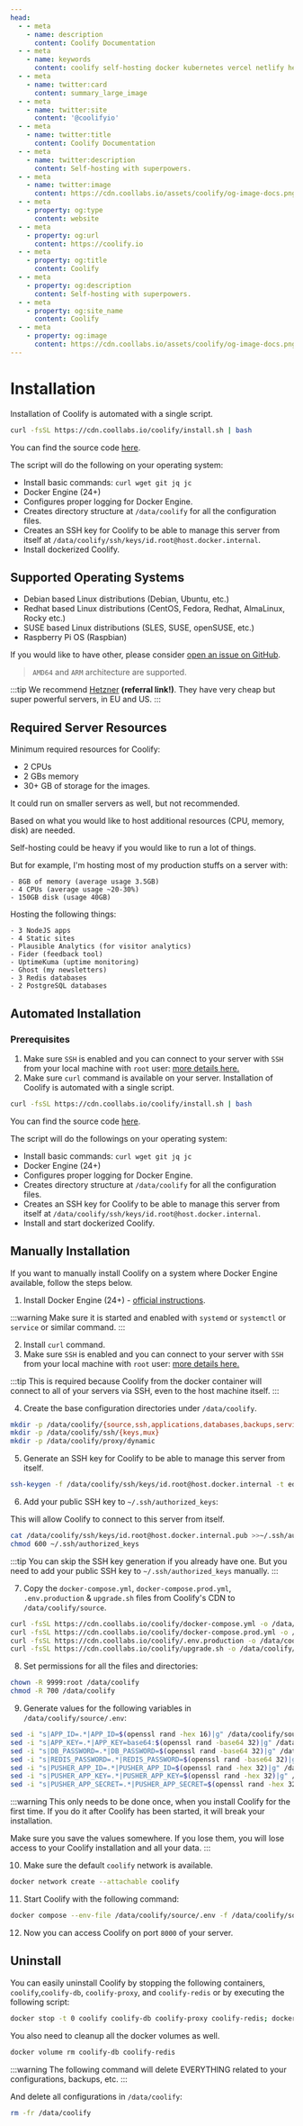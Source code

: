 ```yaml
---
head:
  - - meta
    - name: description
      content: Coolify Documentation
  - - meta
    - name: keywords
      content: coolify self-hosting docker kubernetes vercel netlify heroku render digitalocean aws gcp azure
  - - meta
    - name: twitter:card
      content: summary_large_image
  - - meta
    - name: twitter:site
      content: '@coolifyio'
  - - meta
    - name: twitter:title
      content: Coolify Documentation
  - - meta
    - name: twitter:description
      content: Self-hosting with superpowers.
  - - meta
    - name: twitter:image
      content: https://cdn.coollabs.io/assets/coolify/og-image-docs.png
  - - meta
    - property: og:type
      content: website
  - - meta
    - property: og:url
      content: https://coolify.io
  - - meta
    - property: og:title
      content: Coolify
  - - meta
    - property: og:description
      content: Self-hosting with superpowers.
  - - meta
    - property: og:site_name
      content: Coolify
  - - meta
    - property: og:image
      content: https://cdn.coollabs.io/assets/coolify/og-image-docs.png
---
```

# Installation
Installation of Coolify is automated with a single script.

```bash
curl -fsSL https://cdn.coollabs.io/coolify/install.sh | bash
```

You can find the source code [here](https://github.com/coollabsio/coolify/blob/main/scripts/install.sh).

The script will do the following on your operating system:
- Install basic commands: `curl wget git jq jc`
- Docker Engine (24+)
- Configures proper logging for Docker Engine.
- Creates directory structure at `/data/coolify` for all the configuration files.
- Creates an SSH key for Coolify to be able to manage this server from itself at `/data/coolify/ssh/keys/id.root@host.docker.internal`.
- Install dockerized Coolify.

## Supported Operating Systems

- Debian based Linux distributions (Debian, Ubuntu, etc.)
- Redhat based Linux distributions (CentOS, Fedora, Redhat, AlmaLinux, Rocky etc.)
- SUSE based Linux distributions (SLES, SUSE, openSUSE, etc.)
- Raspberry Pi OS (Raspbian)

If you would like to have other, please consider [open an issue on GitHub](https://github.com/coollabsio/coolify/issues/new).

> `AMD64` and `ARM` architecture are supported.

:::tip
We recommend [Hetzner](https://hetzner.cloud/?ref=VBVO47VycYLt) **(referral link!)**. They have very cheap but super powerful servers, in EU and US.
:::

## Required Server Resources

Minimum required resources for Coolify:

- 2 CPUs
- 2 GBs memory
- 30+ GB of storage for the images.

It could run on smaller servers as well, but not recommended.

Based on what you would like to host additional resources (CPU, memory, disk) are needed.

Self-hosting could be heavy if you would like to run a lot of things.

But for example, I'm hosting most of my production stuffs on a server with:
```
- 8GB of memory (average usage 3.5GB)
- 4 CPUs (average usage ~20-30%)
- 150GB disk (usage 40GB)
```
Hosting the following things:
```
- 3 NodeJS apps
- 4 Static sites
- Plausible Analytics (for visitor analytics)
- Fider (feedback tool)
- UptimeKuma (uptime monitoring)
- Ghost (my newsletters)
- 3 Redis databases
- 2 PostgreSQL databases
```

## Automated Installation
### Prerequisites
1. Make sure `SSH` is enabled and you can connect to your server with `SSH` from your local machine with `root` user: [more details here.](/configuration#openssh-server)
2. Make sure `curl` command is available on your server.
Installation of Coolify is automated with a single script.

```bash
curl -fsSL https://cdn.coollabs.io/coolify/install.sh | bash
```

You can find the source code [here](https://github.com/coollabsio/coolify/blob/main/scripts/install.sh).

The script will do the followings on your operating system:
- Install basic commands: `curl wget git jq jc`
- Docker Engine (24+)
- Configures proper logging for Docker Engine.
- Creates directory structure at `/data/coolify` for all the configuration files.
- Creates an SSH key for Coolify to be able to manage this server from itself at `/data/coolify/ssh/keys/id.root@host.docker.internal`.
- Install and start dockerized Coolify.

## Manually Installation
If you want to manually install Coolify on a system where Docker Engine available, follow the steps below.

1. Install Docker Engine (24+) - [official instructions](https://docs.docker.com/engine/install/#server).
   
:::warning
Make sure it is started and enabled with `systemd` or `systemctl` or `service` or similar command.
:::

2. Install `curl` command.
3. Make sure `SSH` is enabled and you can connect to your server with `SSH` from your local machine with `root` user: [more details here.](/configuration#openssh-server)

:::tip
This is required because Coolify from the docker container will connect to all of your servers via SSH, even to the host machine itself.
:::

4. Create the base configuration directories under `/data/coolify`.
```bash
mkdir -p /data/coolify/{source,ssh,applications,databases,backups,services,proxy}
mkdir -p /data/coolify/ssh/{keys,mux}
mkdir -p /data/coolify/proxy/dynamic

```
5. Generate an SSH key for Coolify to be able to manage this server from itself.
```bash
ssh-keygen -f /data/coolify/ssh/keys/id.root@host.docker.internal -t ed25519 -N '' -C root@coolify
```
6. Add your public SSH key to `~/.ssh/authorized_keys`:

This will allow Coolify to connect to this server from itself.

```bash
cat /data/coolify/ssh/keys/id.root@host.docker.internal.pub >>~/.ssh/authorized_keys
chmod 600 ~/.ssh/authorized_keys
```

:::tip
You can skip the SSH key generation if you already have one. But you need to add your public SSH key to `~/.ssh/authorized_keys` manually.
:::

7. Copy the `docker-compose.yml`, `docker-compose.prod.yml`, `.env.production` & `upgrade.sh` files from Coolify's CDN to `/data/coolify/source`.
```bash
curl -fsSL https://cdn.coollabs.io/coolify/docker-compose.yml -o /data/coolify/source/docker-compose.yml
curl -fsSL https://cdn.coollabs.io/coolify/docker-compose.prod.yml -o /data/coolify/source/docker-compose.prod.yml
curl -fsSL https://cdn.coollabs.io/coolify/.env.production -o /data/coolify/source/.env
curl -fsSL https://cdn.coollabs.io/coolify/upgrade.sh -o /data/coolify/source/upgrade.sh
```

8. Set permissions for all the files and directories:
   
```bash
chown -R 9999:root /data/coolify
chmod -R 700 /data/coolify
```

9. Generate values for the following variables in `/data/coolify/source/.env`:
```bash
sed -i "s|APP_ID=.*|APP_ID=$(openssl rand -hex 16)|g" /data/coolify/source/.env
sed -i "s|APP_KEY=.*|APP_KEY=base64:$(openssl rand -base64 32)|g" /data/coolify/source/.env
sed -i "s|DB_PASSWORD=.*|DB_PASSWORD=$(openssl rand -base64 32)|g" /data/coolify/source/.env
sed -i "s|REDIS_PASSWORD=.*|REDIS_PASSWORD=$(openssl rand -base64 32)|g" /data/coolify/source/.env
sed -i "s|PUSHER_APP_ID=.*|PUSHER_APP_ID=$(openssl rand -hex 32)|g" /data/coolify/source/.env
sed -i "s|PUSHER_APP_KEY=.*|PUSHER_APP_KEY=$(openssl rand -hex 32)|g" /data/coolify/source/.env
sed -i "s|PUSHER_APP_SECRET=.*|PUSHER_APP_SECRET=$(openssl rand -hex 32)|g" /data/coolify/source/.env
```

:::warning
This only needs to be done once, when you install Coolify for the first time. If you do it after Coolify has been started, it will break your installation.

Make sure you save the values somewhere. If you lose them, you will lose access to your Coolify installation and all your data.
:::

10. Make sure the default `coolify` network is available.
```bash
docker network create --attachable coolify
```

11. Start Coolify with the following command:
```bash
docker compose --env-file /data/coolify/source/.env -f /data/coolify/source/docker-compose.yml -f /data/coolify/source/docker-compose.prod.yml up -d --pull always --remove-orphans --force-recreate
```

12. Now you can access Coolify on port `8000` of your server.

## Uninstall

You can easily uninstall Coolify by stopping the following containers,
`coolify`,`coolify-db`, `coolify-proxy`, and `coolify-redis` or by executing the following script:

```bash
docker stop -t 0 coolify coolify-db coolify-proxy coolify-redis; docker rm coolify coolify-db coolify-proxy coolify-redis
```

You also need to cleanup all the docker volumes as well.

```bash
docker volume rm coolify-db coolify-redis
```

:::warning
The following command will delete EVERYTHING related to your configurations, backups, etc.
:::

And delete all configurations in `/data/coolify`:

```bash
rm -fr /data/coolify
```